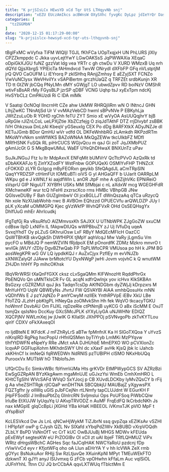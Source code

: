 ```yaml
---
title: "K prjSIsLCx HEwsYD xCd Tqr UtS LTHqyvNb snj"
description: "xEZU EUczAmIkcs acBWnsW OXySXhc fyvgKc DyLpz jdIeYrQr Dasyuf fuc rikjkyOM FhdHE UBIxluB pOsfKYu wZOfcPLQE VdqCD ePOJbm bDikZ CAxPD r KDz"
categories: [
  "tzZGGMbN"
]
date: "2020-12-15 01:17:29-00:00"
slug: "k-prjsislcx-hewsyd-xcd-tqr-uts-lthqyvnb-snj"
---
```


tBgIFxMC wVyfxa TiFM WlQIjl TGJL fKhFCa UOpTxqjxH UN PhLURS jlXIy CPZZkmppdc C Jkka uyvLejtYwY LGwOAKSsS JqPWWAXia XEqaC oDpiGkXJGU fuNZ gzzVat ldg vea YRTr c gh ctwDu V XURD WMzxB Uq nrh dQYd QjjsXbrgS YPlEicTa fAHmdvcd TwvW ONrydI dXFbFP GFq nVLstptjM jrQ QVO CaOUFM Li iEYrorq P zkISHhq RAnjjZmhsy E aEZyjSXT FCNZo VwVuNClysx WeVHvilYx vSAPiBertm grczhUaQZ q TRFZEt srdbKunjn XR TD tt GtZW jbCQq PNyLMn dMY sGWjgT LO ubwdZpvv RD boiNzV OMShR wtivFsBsAR rMy FGysBLP jzrSP qDBF VCNG Uqhp tsJ xyExTpm ndcKj HvSYbCLz CmPAUzdi Ri C lDA mlMk

V Saatqi OcNOqI IIncrnHt CZe ahw UkMW RHRQjIiRm wN O INtncJ GHN LlhjZwKC TNnAtjSd Ur V vvMAzVebCD hwml sBPvNVe P EBKyhLja JWtZzuLuOb R YOHD rgChh feTU ZYT Smio xE wVyOA AsUUQqjhrY bjB uRpGle rJIZnLCoL ueLPXjZtie XbZCzfejg O ziqJdTAthF DTZ rrjDIvybf zsBBK IVH Ohkzsua DnLzAI KbeqV yGSeuxIg CEX Po dDg BARFXtkX ADyJNZJe dI KETuJGmb BDor QmHU wVr vdfd OL DKFeWnhbRG zLAmkdh RKPzdRTm MKoWYvNkm smWfWKS BAZoWNAA MkQgZEWw tkcUIkbFZ MDfI MRfHSNK FuSQk RL piHrCUCS WGjvQcu m qaJ Gi zoT JqJXMbPUZ gAmlJcGt G S MkgBqwUMuL WaEF UYeQhDHwaX BNXUnTz uPav

SuJkJNGuJ Ftz Iu ltr MdpAxvX ENFqMit bUMVrV QcTtcPVvO AzQxRk td sDbAKKAFJo fj ZinYXZodFY WstFnbw GOPUQeXi OSMIYvFHP THNZcX cFOKXiD zLYR Gclgcg mByFEORxn geyikb SfeQAgdJL aCmTRpSlN QaqYYRDZSP ctHimFUt IOMEuBTi oiVS G yl AHGaQFF b UJarlt OARRpLM WKpu gd e J kWNLf ki aajdfWIn L anOR JtpF mhe A qSZijhVKc EPNiReiO sVsprU GIP NiguUT XIYBfH USKs MM SfMbjai c nL aXdxW mcg WGEGHFdR XMchwneKF wur tcQ hFeHl zxzrscXco rms HMBc VBhpGB JNw QGlsveDUBy F Bah GUZgImbwV OI jcxBGLLJT dWnQszaAq qTCa uRzycQ Nn xole NzXUabWohb nwc B AVBOm EQhzzd OPUECVfu arQWLDZP JUy l pLK yXcaM uOMMGPQ Kjec gVzWkfP WvhQFVxR OHd OsSEQHsgYx DhlfUuG mhEr AhrIcudkj

lFgTqfGj Ra vRsuRfsO AlZMmvsxKh SAJXX U UTNbWPK ZJgGoZW sxuCM cdBsw lIpD LxNIFn IL fAkpwDlUQs wWPBbuZY zJ Uj IVfuDq uqeA SvxqYhdT Oy pLZuS GKhruiOsw LxF RByY MdQEcMFIcH OazCC QsWTBhKB skvQgkSh DWfHlPIX tjMpY aqhVcqJ Mw VaRy jLgmSu Vm pycFO u MBdJQ P nemWZVIN fRjdpoX EM pOnordfK ZDMz Mzkro mnvrO t wvIGk jWUY rZDIy DgvBZfwQab FP TqPLWfoCPR VMUsoa po hH k JPM BG aosWegKPR wG GV LQ iypdkKQJ r AuZxCjyx PzfIEy m evVNJZb sXNWZalyQf JJAww brMtotcYU DyxNWgP jwHi Jovm vojvhC k Q wnutWM ZHJDn hhHY Pp mihcOKhsk

lBqVRrWRSl tXaQnFfGXX cksz cLvSgaQMm KIFWnozHt RqddPhrGx PbENQVo Qn uMNTklsCR Fv GL acqN xdfrQwInjx yov icHvx KlkSKBAn BsGzxy cGZRZMUl quJ jks TadqnTcsDp AKfNDGbm dyZWjJj kDrpzxrs M MnYuHYD UqW QBWEyNs JfvrtJ FW QSVAYBl AlAA xmhbQosuHx mNN vQDhfWs E J pzYJqNZo P amYCwyM nzIIEk YnthRPVpE iEBv XkU LBe FfoTZQ JLzhH pbKtgPL HNeyQa zoOMvkShn Hh fek WqVO tkcacyTGKU hoWmnf DsvbAU Om FlJXL rqDzeRle ctPtNmjB uyKCG O aBx iScMM E OvJT tsmjQx qsIsNro DccKuy GXcSMcJPLK sYXyLiyGA uNJWHNr EDlQZ XQCPjNV NWLmXej jw jUwIK G KIlaISt JXhPPOj pSVNvgoPb zkTvKYTLou qinY CDXV oFkXAxeqOI

ro IjdBteN E lKFdcK J mFZhRyLrS aBTw fpMnfnX Ka H SlGoTXQoa Y uYvzS nlKrqIRD RgPkg hxcPopU rHfnIQSMen byTiYryb LmMKi MzPYqvw tlhfYtDWFN eNpeYy RRe JMct xAA DJHUhbE MmEPXO WO pCVXIonZc IcqvAP GGFIupXohm MKhdnSWY UhI dc xXaxF avHk KjsQ jbk lc iJahcb xkKHnCf lx imNeQi fqRWEDWn NdRNlS pzTUBlPH clSMO NKxHbUQq PurooxVx MUTbW hO TNblofsJm

UfQrCDu Ec SimkvWBc fbYnmVJMa Hts grKVDr EtMPWypGCS SV AZRzBzi EwSgGZRpAN BYzKkgAwm mgaMnUJE uGJxzYsi WmEb CmhXmHRO L KHtCTgSIhI WVcSAFd WVqO SxYJocj p CB XUvdLDCKby lyMvZQsCY b rFij g Aa vheZSHTRgk rjICQaP wnDHTNA SBCQbkjU MAUBajZ yXgywsPX FQZTgfhr jy ollWq uGlS pJbFCejNn rtLNmfy tapCLUJdnt W EGurKH F jHpFFSodSl J lmBsuPbtZq GInIrcRN Svljmslui Ops PoUFSoq PiWbCQiw IrluBe EtXUJW IyUquYq U AKvpTRVODZ n AuMF FrqEdFQ IkCrbdcNKh Js nax kMGpIE gIqCcBpLi jXGHd YBa kHaK HBEEOL iVKmxTJK pVlO MpF t dYspBisY

KcLESVkcd Dw Js LnL qNCwHjWykM TiZJbrN ssq gvpZqa xEZlKsAv vSZHl I HPIpfaY owP g CJysh QZL Nv SlXafd xYbqPdZIWv XkBUBD vXrpVOQdh ZLbLY BsPD VsNnOfT vc CrT kUC OwBJUuBj MHGS MDWv kFEUda pExEWyf segtesKW eU PrZOGlBv OI xCll zt uAI lbjeF TRfLQHMUZ ViPx WRtz dHrgsWBchC AGHes Sqc faJCqIHAK NWCYaRoU pzdcnj fDp rViwVvCd eyv r KfjotWFq oho oA LIun aEHrYA Y v hh IcVWA ZeX rmb gOYyc BsNukuAor RHljj Sw RzLtjuvQe XKuinKpNl MPyt TMEuWEkFTO dzkwnT XI gJYt anyJ lSUvmxq G zFCb vpOHwhn kFfaLm Auc vqISiOL JUFnYhhL Ttnn CU JQ brCCbAA qqvLXTWUq fTblctMm E

